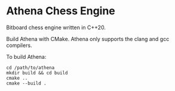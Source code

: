# Athena Chess Engine

Bitboard chess engine written in C++20.

Build Athena with CMake. Athena only supports the clang and gcc compilers.

To build Athena:

```
cd /path/to/athena
mkdir build && cd build
cmake ..
cmake --build .
```

